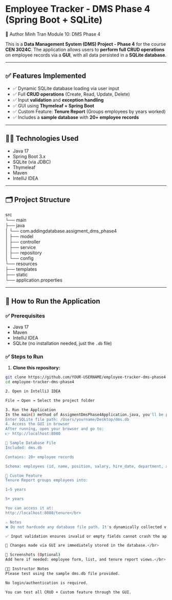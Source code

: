 # Employee Tracker - DMS Phase 4 (Spring Boot + SQLite)
📎 Author
Minh Tran
Module 10: DMS Phase 4


This is a **Data Management System (DMS) Project - Phase 4** for the course **CEN 3024C**. The application allows users to **perform full CRUD operations** on employee records via a **GUI**, with all data persisted in a **SQLite database**.

---

## ✅ Features Implemented

- ✅ Dynamic SQLite database loading via user input
- ✅ Full **CRUD operations** (Create, Read, Update, Delete)
- ✅ Input **validation** and **exception handling**
- ✅ GUI using **Thymeleaf + Spring Boot**
- ✅ Custom Feature: **Tenure Report** (Groups employees by years worked)
- ✅ Includes a **sample database** with **20+ employee records**

---

## 🧑‍💻 Technologies Used

- Java 17
- Spring Boot 3.x
- SQLite (via JDBC)
- Thymeleaf
- Maven
- IntelliJ IDEA

---

## 🗂️ Project Structure

src </br>
└── main</br>
├── java</br>
│ └── com.addingdatabase.assigment_dms_phase4</br>
│ ├── model</br>
│ ├── controller</br>
│ ├── service</br>
│ ├── repository</br>
│ └── config</br>
└── resources</br>
├── templates</br>
├── static</br>
└── application.properties</br>

---

## 🚀 How to Run the Application

### ✅ Prerequisites

- Java 17
- Maven
- IntelliJ IDEA
- SQLite (no installation needed, just the `.db` file)

### ✅ Steps to Run

1. **Clone this repository:**

```bash
git clone https://github.com/YOUR-USERNAME/employee-tracker-dms-phase4.git
cd employee-tracker-dms-phase4

2. Open in IntelliJ IDEA

File → Open → Select the project folder

3. Run the Application
In the main() method of AssigmentDmsPhase4Application.java, you'll be prompted to enter a path to the SQLite database:
Enter SQLite file path: /Users/yourname/Desktop/dms.db
4. Access the GUI in browser
After running, open your browser and go to:
👉 http://localhost:8080

📂 Sample Database File
Included: dms.db

Contains: 20+ employee records

Schema: employees (id, name, position, salary, hire_date, department, active)

🧪 Custom Feature
Tenure Report groups employees into:

1–5 years

5+ years

You can access it at:
http://localhost:8080/tenure</br>

⚠️ Notes
❌ Do not hardcode any database file path. It's dynamically collected via terminal prompt.</br>

✅ Input validation ensures invalid or empty fields cannot crash the app.</br>

💾 Changes made via GUI are immediately stored in the database.</br>

📸 Screenshots (Optional)
Add here if needed: employee form, list, and tenure report views.</br>

👨‍🏫 Instructor Notes
Please test using the sample dms.db file provided.

No login/authentication is required.

You can test all CRUD + Custom feature through the GUI.








